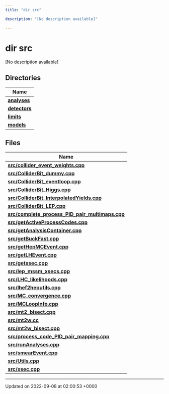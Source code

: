 ```yaml
---
title: "dir src"

description: "[No description available]"

---
```


# dir src

[No description available]

## Directories

| Name           |
| -------------- |
| **[analyses](/documentation/code/files/dir_ebf4efc09232e9b3baff73345d00af17/#dir-src-analyses)**  |
| **[detectors](/documentation/code/files/dir_ec0001d0a47d8f5e87814a0c290a00e6/#dir-src-detectors)**  |
| **[limits](/documentation/code/files/dir_43317e43f0d2f00527788176b6ed19bf/#dir-src-limits)**  |
| **[models](/documentation/code/files/dir_6a2ef1661f87480de03fb9e3f0a6d5bc/#dir-src-models)**  |

## Files

| Name           |
| -------------- |
| **[src/collider_event_weights.cpp](/documentation/code/files/collider__event__weights_8cpp/#file-src-collider-event-weights-cpp)**  |
| **[src/ColliderBit_dummy.cpp](/documentation/code/files/colliderbit__dummy_8cpp/#file-src-colliderbit-dummy-cpp)**  |
| **[src/ColliderBit_eventloop.cpp](/documentation/code/files/colliderbit__eventloop_8cpp/#file-src-colliderbit-eventloop-cpp)**  |
| **[src/ColliderBit_Higgs.cpp](/documentation/code/files/colliderbit__higgs_8cpp/#file-src-colliderbit-higgs-cpp)**  |
| **[src/ColliderBit_InterpolatedYields.cpp](/documentation/code/files/colliderbit__interpolatedyields_8cpp/#file-src-colliderbit-interpolatedyields-cpp)**  |
| **[src/ColliderBit_LEP.cpp](/documentation/code/files/colliderbit__lep_8cpp/#file-src-colliderbit-lep-cpp)**  |
| **[src/complete_process_PID_pair_multimaps.cpp](/documentation/code/files/complete__process__pid__pair__multimaps_8cpp/#file-src-complete-process-pid-pair-multimaps-cpp)**  |
| **[src/getActiveProcessCodes.cpp](/documentation/code/files/getactiveprocesscodes_8cpp/#file-src-getactiveprocesscodes-cpp)**  |
| **[src/getAnalysisContainer.cpp](/documentation/code/files/getanalysiscontainer_8cpp/#file-src-getanalysiscontainer-cpp)**  |
| **[src/getBuckFast.cpp](/documentation/code/files/getbuckfast_8cpp/#file-src-getbuckfast-cpp)**  |
| **[src/getHepMCEvent.cpp](/documentation/code/files/gethepmcevent_8cpp/#file-src-gethepmcevent-cpp)**  |
| **[src/getLHEvent.cpp](/documentation/code/files/getlhevent_8cpp/#file-src-getlhevent-cpp)**  |
| **[src/getxsec.cpp](/documentation/code/files/getxsec_8cpp/#file-src-getxsec-cpp)**  |
| **[src/lep_mssm_xsecs.cpp](/documentation/code/files/lep__mssm__xsecs_8cpp/#file-src-lep-mssm-xsecs-cpp)**  |
| **[src/LHC_likelihoods.cpp](/documentation/code/files/lhc__likelihoods_8cpp/#file-src-lhc-likelihoods-cpp)**  |
| **[src/lhef2heputils.cpp](/documentation/code/files/lhef2heputils_8cpp/#file-src-lhef2heputils-cpp)**  |
| **[src/MC_convergence.cpp](/documentation/code/files/mc__convergence_8cpp/#file-src-mc-convergence-cpp)**  |
| **[src/MCLoopInfo.cpp](/documentation/code/files/mcloopinfo_8cpp/#file-src-mcloopinfo-cpp)**  |
| **[src/mt2_bisect.cpp](/documentation/code/files/mt2__bisect_8cpp/#file-src-mt2-bisect-cpp)**  |
| **[src/mt2w.cc](/documentation/code/files/mt2w_8cc/#file-src-mt2w-cc)**  |
| **[src/mt2w_bisect.cpp](/documentation/code/files/mt2w__bisect_8cpp/#file-src-mt2w-bisect-cpp)**  |
| **[src/process_code_PID_pair_mapping.cpp](/documentation/code/files/process__code__pid__pair__mapping_8cpp/#file-src-process-code-pid-pair-mapping-cpp)**  |
| **[src/runAnalyses.cpp](/documentation/code/files/runanalyses_8cpp/#file-src-runanalyses-cpp)**  |
| **[src/smearEvent.cpp](/documentation/code/files/smearevent_8cpp/#file-src-smearevent-cpp)**  |
| **[src/Utils.cpp](/documentation/code/files/utils_8cpp/#file-src-utils-cpp)**  |
| **[src/xsec.cpp](/documentation/code/files/xsec_8cpp/#file-src-xsec-cpp)**  |






-------------------------------

Updated on 2022-09-08 at 02:00:53 +0000
